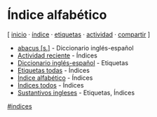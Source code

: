 # Índice alfabético
[ [inicio](https://github.com/jucardus/jucardus.github.io/blob/main/index.md) · [índice](https://github.com/jucardus/jucardus.github.io/blob/main/25/10/23/indice-alfabetico.md) · [etiquetas](https://github.com/jucardus/jucardus.github.io/blob/main/25/10/23/etiquetas-todas.md) · [actividad](https://github.com/jucardus/jucardus.github.io/blob/main/25/10/23/actividad-reciente.md) · [compartir](https://x.com/intent/tweet?text=%C3%8Dndice%20alfab%C3%A9tico%20%E2%80%94%20%C3%8Dndices%0A%0A%C3%8Dndice%20de%20todas%20las%20entradas%20del%20repositorio%2C%20incluyendo%20etiquetas%2C%20otros%20%C3%ADndices%2C%20entradas%20comunes%2C%20actividad%20reciente%20y%20m%C3%A1s.%0A%0A%E2%86%92%20https%3A%2F%2Fgithub.com%2Fjucardus%2Fjucardus.github.io%2Fblob%2Fmain%2F25%2F10%2F23%2Findice-alfabetico.md%0A%0A%23indices_jucardus) ]

* [abacus [s.]](https://github.com/jucardus/jucardus.github.io/blob/main/25/10/23/abacus-s.md) - Diccionario inglés-español
* [Actividad reciente](https://github.com/jucardus/jucardus.github.io/blob/main/25/10/23/actividad-reciente.md) - Índices
* [Diccionario inglés-español](https://github.com/jucardus/jucardus.github.io/blob/main/25/10/23/diccionario-ingles-espanol.md) - Etiquetas
* [Etiquetas todas](https://github.com/jucardus/jucardus.github.io/blob/main/25/10/23/etiquetas-todas.md) - Índices
* [Índice alfabético](https://github.com/jucardus/jucardus.github.io/blob/main/25/10/23/indice-alfabetico.md) - Índices
* [Índices todos](https://github.com/jucardus/jucardus.github.io/blob/main/25/10/23/indices-todos.md) - Índices
* [Sustantivos ingleses](https://github.com/jucardus/jucardus.github.io/blob/main/25/10/23/sustantivos-ingleses.md) - Etiquetas, Índices

[#indices](https://github.com/jucardus/jucardus.github.io/blob/main/25/10/23/indices-todos.md)
